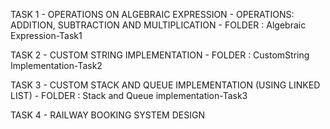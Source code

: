 TASK 1 - OPERATIONS ON ALGEBRAIC EXPRESSION - OPERATIONS: ADDITION, SUBTRACTION AND MULTIPLICATION - FOLDER : Algebraic Expression-Task1

TASK 2 - CUSTOM STRING IMPLEMENTATION - FOLDER : CustomString Implementation-Task2

TASK 3 - CUSTOM STACK AND QUEUE IMPLEMENTATION (USING LINKED LIST) - FOLDER : Stack and Queue implementation-Task3

TASK 4 - RAILWAY BOOKING SYSTEM DESIGN
